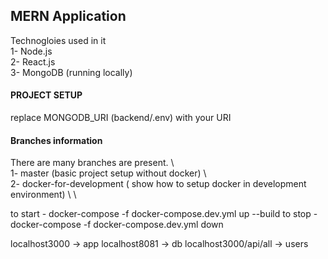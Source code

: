 ## MERN Application

Technogloies used in it                                                                                  
1- Node.js                                                                              
2- React.js                                                                               
3- MongoDB (running locally)     


#### PROJECT SETUP
replace MONGODB_URI (backend/.env) with your URI                                                                                                                      

#### Branches information
There are many branches are present.  \                                                                                                                              
1- master (basic project setup without docker) \                                                                                                                              
2- docker-for-development ( show how to setup docker in development environment) \       \


to start - docker-compose -f docker-compose.dev.yml up --build
to stop -  docker-compose -f docker-compose.dev.yml down

localhost3000 -> app 
localhost8081 -> db 
localhost3000/api/all -> users



